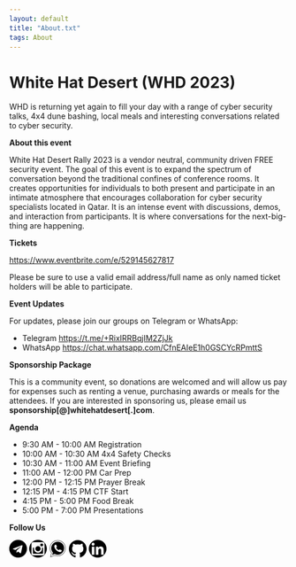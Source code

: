 ```yaml
---
layout: default
title: "About.txt"
tags: About
---
```


# White Hat Desert (WHD 2023)

WHD is returning yet again to fill your day with a range of cyber security talks, 4x4 dune bashing, local meals and interesting conversations related to cyber security.

**About this event**

White Hat Desert Rally 2023 is a vendor neutral, community driven FREE security event. The goal of this event is to expand the spectrum of conversation beyond the traditional confines of conference rooms. It creates opportunities for individuals to both present and participate in an intimate atmosphere that encourages collaboration for cyber security specialists located in Qatar. It is an intense event with discussions, demos, and interaction from participants. It is where conversations for the next-big-thing are happening.

**Tickets** 

https://www.eventbrite.com/e/529145627817

Please be sure to use a valid email address/full name as only named ticket holders will be able to participate.

**Event Updates**

For updates, please join our groups on Telegram or WhatsApp:
* Telegram https://t.me/+RixIRRBqjIM2ZjJk
* WhatsApp https://chat.whatsapp.com/CfnEAIeE1h0GSCYcRPmttS

**Sponsorship Package**

This is a community event, so donations are welcomed and will allow us pay for expenses such as renting a venue, purchasing awards or meals for the attendees.
If you are interested in sponsoring us, please email us **sponsorship[@]whitehatdesert[.]com**.

**Agenda**

* 9:30 AM - 10:00 AM Registration
* 10:00 AM - 10:30 AM 4x4 Safety Checks
* 10:30 AM - 11:00 AM Event Briefing
* 11:00 AM - 12:00 PM Car Prep
* 12:00 PM - 12:15 PM Prayer Break
* 12:15 PM - 4:15 PM CTF Start
* 4:15 PM - 5:00 PM Food Break
* 5:00 PM - 7:00 PM Presentations

**Follow Us**

<a href="https://t.me/+RixIRRBqjIM2ZjJk"><img src="/assets/img/telegram.png" alt="" style="width:32px;height:32px;"/></a>
<a href="https://www.instagram.com/whitehatdesert/"><img src="/assets/img/instagram.png" alt="" style="width:32px;height:32px;"/></a>
<a href="https://chat.whatsapp.com/CfnEAIeE1h0GSCYcRPmttS"><img src="/assets/img/whatsapp.png" alt="" style="width:32px;height:32px;"/></a>
<a href="https://github.com/WhiteHatDesertOrg/"><img src="/assets/img/github.png" alt="" style="width:32px;height:32px;"/></a>
<a href="https://www.linkedin.com/in/whd-a39aa6265/"><img src="/assets/img/link.png" alt="" style="width:32px;height:32px;"/></a>